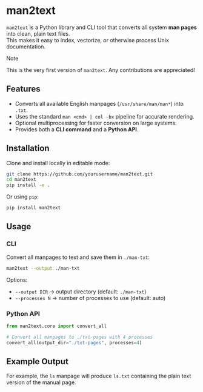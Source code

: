 # man2text

`man2text` is a Python library and CLI tool that converts all system **man pages** into clean, plain text files.  
This makes it easy to index, vectorize, or otherwise process Unix documentation.

> [!NOTE]  
> This is the very first version of `man2text`. Any contributions are appreciated!


## Features
- Converts all available English manpages (`/usr/share/man/man*`) into `.txt`.
- Uses the standard `man <cmd> | col -bx` pipeline for accurate rendering.
- Optional multiprocessing for faster conversion on large systems.
- Provides both a **CLI command** and a **Python API**.


## Installation

Clone and install locally in editable mode:

```bash
git clone https://github.com/yourusername/man2text.git
cd man2text
pip install -e .
````

Or using `pip`:

```bash
pip install man2text
```


## Usage

### CLI

Convert all manpages to text and save them in `./man-txt`:

```bash
man2text --output ./man-txt
```

Options:

* `--output DIR` → output directory (default: `./man-txt`)
* `--processes N` → number of processes to use (default: auto)

### Python API

```python
from man2text.core import convert_all

# Convert all manpages to ./txt-pages with 4 processes
convert_all(output_dir="./txt-pages", processes=4)
```


## Example Output

For example, the `ls` manpage will produce `ls.txt` containing the plain text version of the manual page.
